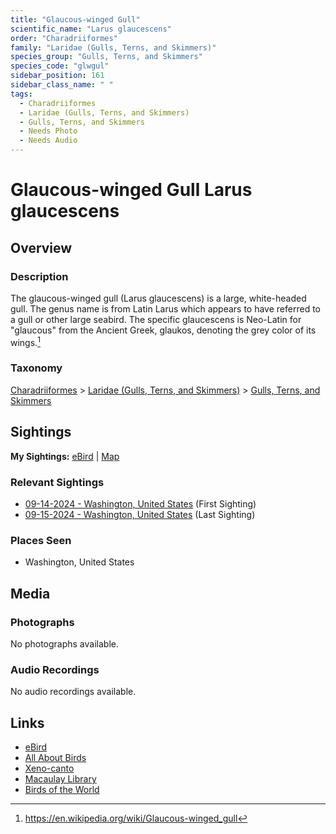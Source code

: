 ```yaml
---
title: "Glaucous-winged Gull"
scientific_name: "Larus glaucescens"
order: "Charadriiformes"
family: "Laridae (Gulls, Terns, and Skimmers)"
species_group: "Gulls, Terns, and Skimmers"
species_code: "glwgul"
sidebar_position: 161
sidebar_class_name: " "
tags: 
  - Charadriiformes
  - Laridae (Gulls, Terns, and Skimmers)
  - Gulls, Terns, and Skimmers
  - Needs Photo
  - Needs Audio
---
```


# Glaucous-winged Gull <span className='sci_name'>Larus glaucescens</span>

## Overview

### Description
The glaucous-winged gull (Larus glaucescens) is a large, white-headed gull. The genus name is from Latin Larus which appears to have referred to a gull or other large seabird. The specific glaucescens is Neo-Latin for "glaucous" from the Ancient Greek, glaukos, denoting the grey color of its wings.[^1]

[^1]: https://en.wikipedia.org/wiki/Glaucous-winged_gull

### Taxonomy
[Charadriiformes](/tags/charadriiformes) > [Laridae (Gulls, Terns, and Skimmers)](/tags/laridae-gulls-terns-and-skimmers) > [Gulls, Terns, and Skimmers](/tags/gulls-terns-and-skimmers)


## Sightings

**My Sightings:** [eBird](https://ebird.org/lifelist?r=world&time=life&spp=glwgul) | [Map](/map?species_code=glwgul)

### Relevant Sightings

* [09-14-2024 - Washington, United States](https://ebird.org/checklist/S195123625) (First Sighting)
* [09-15-2024 - Washington, United States](https://ebird.org/checklist/S195264549) (Last Sighting)

### Places Seen

* Washington, United States



## Media
### Photographs
No photographs available.

### Audio Recordings
No audio recordings available.

## Links
* [eBird](https://ebird.org/species/glwgul) 
* [All About Birds](https://www.allaboutbirds.org/guide/glwgul) 
* [Xeno-canto](https://www.xeno-canto.org/species/larus-glaucescens) 
* [Macaulay Library](https://search.macaulaylibrary.org/catalog?taxonCode=glwgul&sort=rating_rank_desc)
* [Birds of the World](https://birdsoftheworld.org/bow/species/glwgul)
